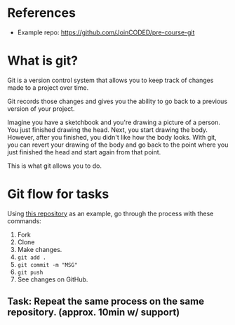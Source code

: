 # References

- Example repo: https://github.com/JoinCODED/pre-course-git

# What is git?

Git is a version control system that allows you to keep track of changes made to a project over time.

Git records those changes and gives you the ability to go back to a previous version of your project.

Imagine you have a sketchbook and you're drawing a picture of a person. You just finished drawing the head. Next, you start drawing the body. However, after you finished, you didn't like how the body looks. With git, you can revert your drawing of the body and go back to the point where you just finished the head and start again from that point.

This is what git allows you to do.

# Git flow for tasks

Using [this repository](https://github.com/JoinCODED/pre-course-git) as an example, go through the process with these commands:

1. Fork
2. Clone
3. Make changes.
4. `git add .`
5. `git commit -m "MSG"`
6. `git push`
7. See changes on GitHub.

## Task: Repeat the same process on the same repository. (approx. 10min w/ support)
